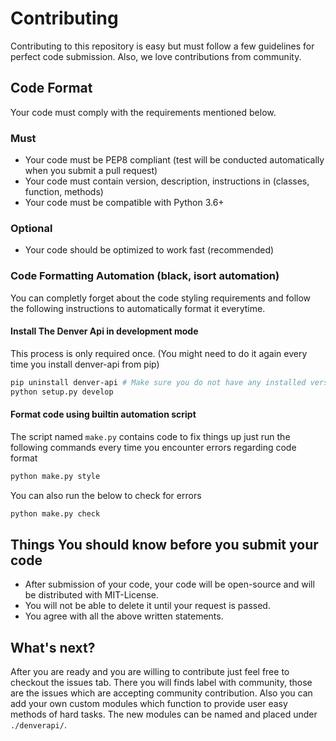# Contributing
Contributing to this repository is easy but must follow a few guidelines for perfect code submission. Also, we love
contributions from community.

## Code Format
Your code must comply with the requirements mentioned below.

### Must
* Your code must be PEP8 compliant (test will be conducted automatically when you submit a pull request)
* Your code must contain version, description, instructions in (classes, function, methods)
* Your code must be compatible with Python 3.6+

### Optional
* Your code should be optimized to work fast (recommended)

### Code Formatting Automation (black, isort automation)
You can completly forget about the code styling requirements and follow the following instructions to
automatically format it everytime.

#### Install The Denver Api in development mode
This process is only required once. (You might need to do it again every time you install denver-api from pip)

```bash
pip uninstall denver-api # Make sure you do not have any installed version
python setup.py develop
```

#### Format code using builtin automation script
The script named `make.py` contains code to fix things up just run the following commands every time
you encounter errors regarding code format

```bash
python make.py style
```

You can also run the below to check for errors

```bash
python make.py check
```

## Things You should know before you submit your code
* After submission of your code, your code will be open-source and will be distributed with MIT-License.
* You will not be able to delete it until your request is passed.
* You agree with all the above written statements.

## What's next?
After you are ready and you are willing to contribute just feel free to checkout the issues tab. There you
will finds label with community, those are the issues which are accepting community contribution. Also
you can add your own custom modules which function to provide user easy methods of hard tasks. The new modules
can be named and placed under `./denverapi/`.
